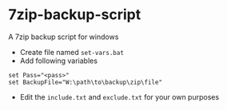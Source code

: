 # 7zip-backup-script
A 7zip backup script for windows

- Create file named `set-vars.bat`
- Add following variables
```
set Pass="<pass>"
set BackupFile="W:\path\to\backup\zip\file"
```
- Edit the `include.txt` and `exclude.txt` for your own purposes